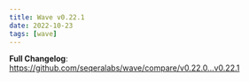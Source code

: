 ```yaml
---
title: Wave v0.22.1
date: 2022-10-23
tags: [wave]
---
```


**Full Changelog**: https://github.com/seqeralabs/wave/compare/v0.22.0...v0.22.1

